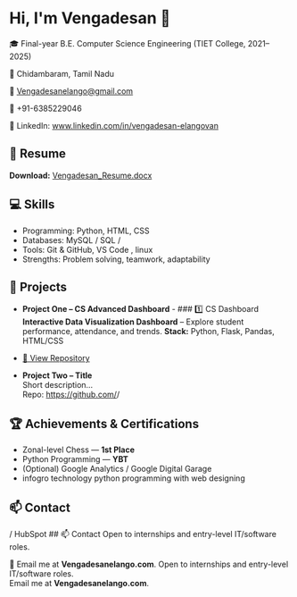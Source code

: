 # Hi, I'm Vengadesan 👋

🎓 Final-year B.E. Computer Science Engineering (TIET College, 2021–2025)

📍 Chidambaram, Tamil Nadu  

📧 Vengadesanelango@gmail.com 

📱 +91-6385229046

🔗 LinkedIn: www.linkedin.com/in/vengadesan-elangovan


## 📂 Resume
**Download:** [Vengadesan_Resume.docx](./Vengadesan_Resume.docx)

## 💻 Skills
- Programming: Python,  HTML, CSS
- Databases: MySQL / SQL / 
- Tools: Git & GitHub, VS Code , linux
- Strengths: Problem solving, teamwork, adaptability

## 🚀 Projects
- **Project One – CS Advanced Dashboard** - ### 1️⃣ CS Dashboard **Interactive Data Visualization 
    Dashboard** – Explore student performance, attendance, and trends. **Stack:** Python, Flask,       Pandas, HTML/CSS
- [🔗 View Repository](https://github.com/Vengadesanelangovan/Data-Visualization-Dashboard)
   
- **Project Two – Title**  
  Short description…  
  Repo: https://github.com/<your-username>/<repo-name>

## 🏆 Achievements & Certifications
 - Zonal-level Chess — **1st Place**
 - Python Programming — **YBT**
 - (Optional) Google Analytics / Google Digital Garage
 - infogro technology python programming with web designing 

## 📫 Contact
   / HubSpot ## 📫 Contact Open to internships and entry-level IT/software roles.

📧 Email me at **Vengadesanelango.com**.
Open to internships and entry-level IT/software roles.  
Email me at **Vengadesanelango.com**.
